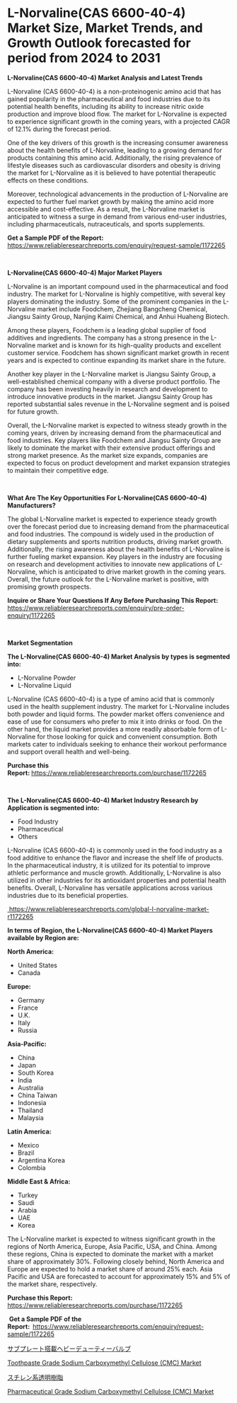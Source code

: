 <p><h1>L-Norvaline(CAS 6600-40-4) Market Size, Market Trends, and Growth Outlook forecasted for period from 2024 to 2031</h1></p><p><strong>L-Norvaline(CAS 6600-40-4) Market Analysis and Latest Trends</strong></p>
<p><p>L-Norvaline (CAS 6600-40-4) is a non-proteinogenic amino acid that has gained popularity in the pharmaceutical and food industries due to its potential health benefits, including its ability to increase nitric oxide production and improve blood flow. The market for L-Norvaline is expected to experience significant growth in the coming years, with a projected CAGR of 12.1% during the forecast period.</p><p>One of the key drivers of this growth is the increasing consumer awareness about the health benefits of L-Norvaline, leading to a growing demand for products containing this amino acid. Additionally, the rising prevalence of lifestyle diseases such as cardiovascular disorders and obesity is driving the market for L-Norvaline as it is believed to have potential therapeutic effects on these conditions.</p><p>Moreover, technological advancements in the production of L-Norvaline are expected to further fuel market growth by making the amino acid more accessible and cost-effective. As a result, the L-Norvaline market is anticipated to witness a surge in demand from various end-user industries, including pharmaceuticals, nutraceuticals, and sports supplements.</p></p>
<p><strong>Get a Sample PDF of the Report:&nbsp;</strong> <a href="https://www.reliableresearchreports.com/enquiry/request-sample/1172265">https://www.reliableresearchreports.com/enquiry/request-sample/1172265</a></p>
<p>&nbsp;</p>
<p><strong>L-Norvaline(CAS 6600-40-4) Major Market Players</strong></p>
<p><p>L-Norvaline is an important compound used in the pharmaceutical and food industry. The market for L-Norvaline is highly competitive, with several key players dominating the industry. Some of the prominent companies in the L-Norvaline market include Foodchem, Zhejiang Bangcheng Chemical, Jiangsu Sainty Group, Nanjing Kaimi Chemical, and Anhui Huaheng Biotech.</p><p>Among these players, Foodchem is a leading global supplier of food additives and ingredients. The company has a strong presence in the L-Norvaline market and is known for its high-quality products and excellent customer service. Foodchem has shown significant market growth in recent years and is expected to continue expanding its market share in the future.</p><p>Another key player in the L-Norvaline market is Jiangsu Sainty Group, a well-established chemical company with a diverse product portfolio. The company has been investing heavily in research and development to introduce innovative products in the market. Jiangsu Sainty Group has reported substantial sales revenue in the L-Norvaline segment and is poised for future growth.</p><p>Overall, the L-Norvaline market is expected to witness steady growth in the coming years, driven by increasing demand from the pharmaceutical and food industries. Key players like Foodchem and Jiangsu Sainty Group are likely to dominate the market with their extensive product offerings and strong market presence. As the market size expands, companies are expected to focus on product development and market expansion strategies to maintain their competitive edge.</p></p>
<p>&nbsp;</p>
<p><strong>What Are The Key Opportunities For L-Norvaline(CAS 6600-40-4) Manufacturers?</strong></p>
<p><p>The global L-Norvaline market is expected to experience steady growth over the forecast period due to increasing demand from the pharmaceutical and food industries. The compound is widely used in the production of dietary supplements and sports nutrition products, driving market growth. Additionally, the rising awareness about the health benefits of L-Norvaline is further fueling market expansion. Key players in the industry are focusing on research and development activities to innovate new applications of L-Norvaline, which is anticipated to drive market growth in the coming years. Overall, the future outlook for the L-Norvaline market is positive, with promising growth prospects.</p></p>
<p><strong>Inquire or Share Your Questions If Any Before Purchasing This Report:</strong> <a href="https://www.reliableresearchreports.com/enquiry/pre-order-enquiry/1172265">https://www.reliableresearchreports.com/enquiry/pre-order-enquiry/1172265</a></p>
<p>&nbsp;</p>
<p><strong>Market Segmentation</strong></p>
<p><strong>The L-Norvaline(CAS 6600-40-4) Market Analysis by types is segmented into:</strong></p>
<p><ul><li>L-Norvaline Powder</li><li>L-Norvaline Liquid</li></ul></p>
<p><p>L-Norvaline (CAS 6600-40-4) is a type of amino acid that is commonly used in the health supplement industry. The market for L-Norvaline includes both powder and liquid forms. The powder market offers convenience and ease of use for consumers who prefer to mix it into drinks or food. On the other hand, the liquid market provides a more readily absorbable form of L-Norvaline for those looking for quick and convenient consumption. Both markets cater to individuals seeking to enhance their workout performance and support overall health and well-being.</p></p>
<p><strong>Purchase this Report:&nbsp;</strong><a href="https://www.reliableresearchreports.com/purchase/1172265">https://www.reliableresearchreports.com/purchase/1172265</a></p>
<p>&nbsp;</p>
<p><strong>The L-Norvaline(CAS 6600-40-4) Market Industry Research by Application is segmented into:</strong></p>
<p><ul><li>Food Industry</li><li>Pharmaceutical</li><li>Others</li></ul></p>
<p><p>L-Norvaline (CAS 6600-40-4) is commonly used in the food industry as a food additive to enhance the flavor and increase the shelf life of products. In the pharmaceutical industry, it is utilized for its potential to improve athletic performance and muscle growth. Additionally, L-Norvaline is also utilized in other industries for its antioxidant properties and potential health benefits. Overall, L-Norvaline has versatile applications across various industries due to its beneficial properties.</p></p>
<p><a href="https://www.reliableresearchreports.com/global-l-norvaline-market-r1172265">&nbsp;https://www.reliableresearchreports.com/global-l-norvaline-market-r1172265</a></p>
<p><strong>In terms of Region, the L-Norvaline(CAS 6600-40-4) Market Players available by Region are:</strong></p>
<p>
    <p> <strong> North America: </strong>
        <ul>
            <li>United States</li>
            <li>Canada</li>
        </ul>
        </p> 
    <p> <strong> Europe: </strong>
        <ul>
            <li>Germany</li>
            <li>France</li>
            <li>U.K.</li>
            <li>Italy</li>
            <li>Russia</li>
        </ul>
        </p> 
    <p> <strong> Asia-Pacific: </strong>
        <ul>
            <li>China</li>
            <li>Japan</li>
            <li>South Korea</li>
            <li>India</li>
            <li>Australia</li>
            <li>China Taiwan</li>
            <li>Indonesia</li>
            <li>Thailand</li>
            <li>Malaysia</li>
        </ul>
        </p> 
    <p> <strong> Latin America: </strong>
        <ul>
            <li>Mexico</li>
            <li>Brazil</li>
            <li>Argentina Korea</li>
            <li>Colombia</li>
        </ul>
        </p> 
    <p> <strong> Middle East & Africa: </strong>
        <ul>
            <li>Turkey</li>
            <li>Saudi</li>
            <li>Arabia</li>
            <li>UAE</li>
            <li>Korea</li>
        </ul>
    </p>
    </p>
<p><p>The L-Norvaline market is expected to witness significant growth in the regions of North America, Europe, Asia Pacific, USA, and China. Among these regions, China is expected to dominate the market with a market share of approximately 30%. Following closely behind, North America and Europe are expected to hold a market share of around 25% each. Asia Pacific and USA are forecasted to account for approximately 15% and 5% of the market share, respectively.</p></p>
<p><strong>Purchase this Report: </strong><a href="https://www.reliableresearchreports.com/purchase/1172265">https://www.reliableresearchreports.com/purchase/1172265</a></p>
<p>&nbsp;<strong>Get a Sample PDF of the Report:&nbsp;&nbsp;</strong><a href="https://www.reliableresearchreports.com/enquiry/request-sample/1172265">https://www.reliableresearchreports.com/enquiry/request-sample/1172265</a></p>
<p><strong></strong></p>
<p><p><a href="https://github.com/alyle7648/Market-Research-Report-List-1/blob/main/9211344137169.md">サブプレート搭載ヘビーデューティーバルブ</a></p><p><a href="https://github.com/fiixsa/Market-Research-Report-List-3/blob/main/toothpaste-grade-sodium-carboxymethyl-cellulose-cmc-market.md">Toothpaste Grade Sodium Carboxymethyl Cellulose (CMC) Market</a></p><p><a href="https://github.com/SantosDicki04/Market-Research-Report-List-2/blob/main/9134943137168.md">スチレン系透明樹脂</a></p><p><a href="https://github.com/Airanohannonzb68e5pb53oc1/Market-Research-Report-List-3/blob/main/pharmaceutical-grade-sodium-carboxymethyl-cellulose-cmc-market.md">Pharmaceutical Grade Sodium Carboxymethyl Cellulose (CMC) Market</a></p></p>